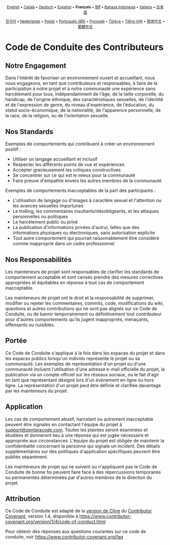 <div align="center">
<sub>

[English](../../CODE_OF_CONDUCT.md) • [Català](../ca/CODE_OF_CONDUCT.md) • [Deutsch](../de/CODE_OF_CONDUCT.md) • [Español](../es/CODE_OF_CONDUCT.md) • <b>Français</b> • [हिंदी](../hi/CODE_OF_CONDUCT.md) • [Bahasa Indonesia](../id/CODE_OF_CONDUCT.md) • [Italiano](../it/CODE_OF_CONDUCT.md) • [日本語](../ja/CODE_OF_CONDUCT.md)

</sub>
<sub>

[한국어](../ko/CODE_OF_CONDUCT.md) • [Nederlands](../nl/CODE_OF_CONDUCT.md) • [Polski](../pl/CODE_OF_CONDUCT.md) • [Português (BR)](../pt-BR/CODE_OF_CONDUCT.md) • [Русский](../ru/CODE_OF_CONDUCT.md) • [Türkçe](../tr/CODE_OF_CONDUCT.md) • [Tiếng Việt](../vi/CODE_OF_CONDUCT.md) • [简体中文](../zh-CN/CODE_OF_CONDUCT.md) • [繁體中文](../zh-TW/CODE_OF_CONDUCT.md)

</sub>
</div>

# Code de Conduite des Contributeurs

## Notre Engagement

Dans l'intérêt de favoriser un environnement ouvert et accueillant, nous nous
engageons, en tant que contributeurs et responsables, à faire de la participation
à notre projet et à notre communauté une expérience sans harcèlement pour tous,
indépendamment de l'âge, de la taille corporelle, du handicap, de l'origine ethnique,
des caractéristiques sexuelles, de l'identité et de l'expression de genre,
du niveau d'expérience, de l'éducation, du statut socio-économique, de la nationalité,
de l'apparence personnelle, de la race, de la religion, ou de l'orientation sexuelle.

## Nos Standards

Exemples de comportements qui contribuent à créer un environnement positif :

- Utiliser un langage accueillant et inclusif
- Respecter les différents points de vue et expériences
- Accepter gracieusement les critiques constructives
- Se concentrer sur ce qui est le mieux pour la communauté
- Faire preuve d'empathie envers les autres membres de la communauté

Exemples de comportements inacceptables de la part des participants :

- L'utilisation de langage ou d'images à caractère sexuel et l'attention ou les avances
  sexuelles importunes
- Le trolling, les commentaires insultants/désobligeants, et les attaques personnelles ou politiques
- Le harcèlement public ou privé
- La publication d'informations privées d'autrui, telles que des informations physiques ou
  électroniques, sans autorisation explicite
- Tout autre comportement qui pourrait raisonnablement être considéré comme inapproprié
  dans un cadre professionnel

## Nos Responsabilités

Les mainteneurs de projet sont responsables de clarifier les standards de comportement
acceptable et sont censés prendre des mesures correctives appropriées et équitables en
réponse à tout cas de comportement inacceptable.

Les mainteneurs de projet ont le droit et la responsabilité de supprimer, modifier ou
rejeter les commentaires, commits, code, modifications du wiki, questions et autres contributions
qui ne sont pas alignés sur ce Code de Conduite, ou de bannir temporairement ou
définitivement tout contributeur pour d'autres comportements qu'ils jugent inappropriés,
menaçants, offensants ou nuisibles.

## Portée

Ce Code de Conduite s'applique à la fois dans les espaces du projet et dans les espaces
publics lorsqu'un individu représente le projet ou sa communauté. Les exemples de
représentation d'un projet ou d'une communauté incluent l'utilisation d'une adresse e-mail
officielle du projet, la publication via un compte officiel sur les réseaux sociaux,
ou le fait d'agir en tant que représentant désigné lors d'un événement en ligne ou hors ligne.
La représentation d'un projet peut être définie et clarifiée davantage par les mainteneurs du projet.

## Application

Les cas de comportement abusif, harcelant ou autrement inacceptable peuvent être
signalés en contactant l'équipe du projet à support@zentaracode.com. Toutes les plaintes
seront examinées et étudiées et donneront lieu à une réponse qui
est jugée nécessaire et appropriée aux circonstances. L'équipe du projet est
obligée de maintenir la confidentialité concernant la personne qui signale un incident.
Des détails supplémentaires sur des politiques d'application spécifiques peuvent être publiés séparément.

Les mainteneurs de projet qui ne suivent ou n'appliquent pas le Code de Conduite de bonne
foi peuvent faire face à des répercussions temporaires ou permanentes déterminées par d'autres
membres de la direction du projet.

## Attribution

Ce Code de Conduite est adapté de la [version de Cline][cline_coc] du [Contributor Covenant][homepage], version 1.4,
disponible à https://www.contributor-covenant.org/version/1/4/code-of-conduct.html

[cline_coc]: https://github.com/cline/cline/blob/main/CODE_OF_CONDUCT.md
[homepage]: https://www.contributor-covenant.org

Pour obtenir des réponses aux questions courantes sur ce code de conduite, voir
https://www.contributor-covenant.org/faq
